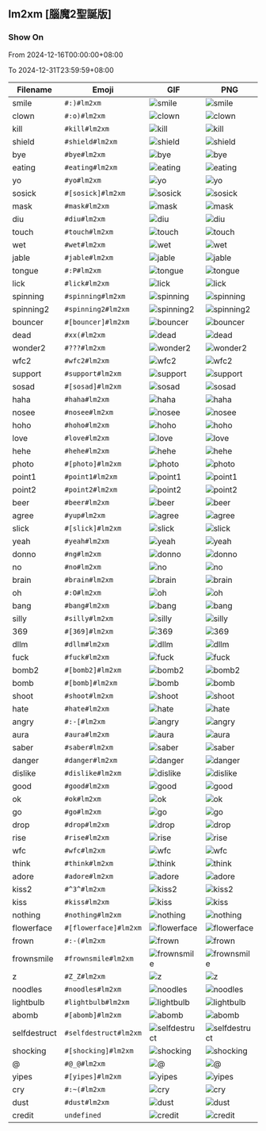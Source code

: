 ## lm2xm [腦魔2聖誕版]

### Show On
From 2024-12-16T00:00:00+08:00

To 2024-12-31T23:59:59+08:00

| Filename | Emoji | GIF | PNG |
| --- | --- | --- | --- |
| smile | `#:)#lm2xm` | ![smile](../../assets/android/faces/lm2xm/smile.gif) | ![smile](../../assets/android/faces_png/lm2xm/smile.png) |
| clown | `#:o)#lm2xm` | ![clown](../../assets/android/faces/lm2xm/clown.gif) | ![clown](../../assets/android/faces_png/lm2xm/clown.png) |
| kill | `#kill#lm2xm` | ![kill](../../assets/android/faces/lm2xm/kill.gif) | ![kill](../../assets/android/faces_png/lm2xm/kill.png) |
| shield | `#shield#lm2xm` | ![shield](../../assets/android/faces/lm2xm/shield.gif) | ![shield](../../assets/android/faces_png/lm2xm/shield.png) |
| bye | `#bye#lm2xm` | ![bye](../../assets/android/faces/lm2xm/bye.gif) | ![bye](../../assets/android/faces_png/lm2xm/bye.png) |
| eating | `#eating#lm2xm` | ![eating](../../assets/android/faces/lm2xm/eating.gif) | ![eating](../../assets/android/faces_png/lm2xm/eating.png) |
| yo | `#yo#lm2xm` | ![yo](../../assets/android/faces/lm2xm/yo.gif) | ![yo](../../assets/android/faces_png/lm2xm/yo.png) |
| sosick | `#[sosick]#lm2xm` | ![sosick](../../assets/android/faces/lm2xm/sosick.gif) | ![sosick](../../assets/android/faces_png/lm2xm/sosick.png) |
| mask | `#mask#lm2xm` | ![mask](../../assets/android/faces/lm2xm/mask.gif) | ![mask](../../assets/android/faces_png/lm2xm/mask.png) |
| diu | `#diu#lm2xm` | ![diu](../../assets/android/faces/lm2xm/diu.gif) | ![diu](../../assets/android/faces_png/lm2xm/diu.png) |
| touch | `#touch#lm2xm` | ![touch](../../assets/android/faces/lm2xm/touch.gif) | ![touch](../../assets/android/faces_png/lm2xm/touch.png) |
| wet | `#wet#lm2xm` | ![wet](../../assets/android/faces/lm2xm/wet.gif) | ![wet](../../assets/android/faces_png/lm2xm/wet.png) |
| jable | `#jable#lm2xm` | ![jable](../../assets/android/faces/lm2xm/jable.gif) | ![jable](../../assets/android/faces_png/lm2xm/jable.png) |
| tongue | `#:P#lm2xm` | ![tongue](../../assets/android/faces/lm2xm/tongue.gif) | ![tongue](../../assets/android/faces_png/lm2xm/tongue.png) |
| lick | `#lick#lm2xm` | ![lick](../../assets/android/faces/lm2xm/lick.gif) | ![lick](../../assets/android/faces_png/lm2xm/lick.png) |
| spinning | `#spinning#lm2xm` | ![spinning](../../assets/android/faces/lm2xm/spinning.gif) | ![spinning](../../assets/android/faces_png/lm2xm/spinning.png) |
| spinning2 | `#spinning2#lm2xm` | ![spinning2](../../assets/android/faces/lm2xm/spinning2.gif) | ![spinning2](../../assets/android/faces_png/lm2xm/spinning2.png) |
| bouncer | `#[bouncer]#lm2xm` | ![bouncer](../../assets/android/faces/lm2xm/bouncer.gif) | ![bouncer](../../assets/android/faces_png/lm2xm/bouncer.png) |
| dead | `#xx(#lm2xm` | ![dead](../../assets/android/faces/lm2xm/dead.gif) | ![dead](../../assets/android/faces_png/lm2xm/dead.png) |
| wonder2 | `#???#lm2xm` | ![wonder2](../../assets/android/faces/lm2xm/wonder2.gif) | ![wonder2](../../assets/android/faces_png/lm2xm/wonder2.png) |
| wfc2 | `#wfc2#lm2xm` | ![wfc2](../../assets/android/faces/lm2xm/wfc2.gif) | ![wfc2](../../assets/android/faces_png/lm2xm/wfc2.png) |
| support | `#support#lm2xm` | ![support](../../assets/android/faces/lm2xm/support.gif) | ![support](../../assets/android/faces_png/lm2xm/support.png) |
| sosad | `#[sosad]#lm2xm` | ![sosad](../../assets/android/faces/lm2xm/sosad.gif) | ![sosad](../../assets/android/faces_png/lm2xm/sosad.png) |
| haha | `#haha#lm2xm` | ![haha](../../assets/android/faces/lm2xm/haha.gif) | ![haha](../../assets/android/faces_png/lm2xm/haha.png) |
| nosee | `#nosee#lm2xm` | ![nosee](../../assets/android/faces/lm2xm/nosee.gif) | ![nosee](../../assets/android/faces_png/lm2xm/nosee.png) |
| hoho | `#hoho#lm2xm` | ![hoho](../../assets/android/faces/lm2xm/hoho.gif) | ![hoho](../../assets/android/faces_png/lm2xm/hoho.png) |
| love | `#love#lm2xm` | ![love](../../assets/android/faces/lm2xm/love.gif) | ![love](../../assets/android/faces_png/lm2xm/love.png) |
| hehe | `#hehe#lm2xm` | ![hehe](../../assets/android/faces/lm2xm/hehe.gif) | ![hehe](../../assets/android/faces_png/lm2xm/hehe.png) |
| photo | `#[photo]#lm2xm` | ![photo](../../assets/android/faces/lm2xm/photo.gif) | ![photo](../../assets/android/faces_png/lm2xm/photo.png) |
| point1 | `#point1#lm2xm` | ![point1](../../assets/android/faces/lm2xm/point1.gif) | ![point1](../../assets/android/faces_png/lm2xm/point1.png) |
| point2 | `#point2#lm2xm` | ![point2](../../assets/android/faces/lm2xm/point2.gif) | ![point2](../../assets/android/faces_png/lm2xm/point2.png) |
| beer | `#beer#lm2xm` | ![beer](../../assets/android/faces/lm2xm/beer.gif) | ![beer](../../assets/android/faces_png/lm2xm/beer.png) |
| agree | `#yup#lm2xm` | ![agree](../../assets/android/faces/lm2xm/agree.gif) | ![agree](../../assets/android/faces_png/lm2xm/agree.png) |
| slick | `#[slick]#lm2xm` | ![slick](../../assets/android/faces/lm2xm/slick.gif) | ![slick](../../assets/android/faces_png/lm2xm/slick.png) |
| yeah | `#yeah#lm2xm` | ![yeah](../../assets/android/faces/lm2xm/yeah.gif) | ![yeah](../../assets/android/faces_png/lm2xm/yeah.png) |
| donno | `#ng#lm2xm` | ![donno](../../assets/android/faces/lm2xm/donno.gif) | ![donno](../../assets/android/faces_png/lm2xm/donno.png) |
| no | `#no#lm2xm` | ![no](../../assets/android/faces/lm2xm/no.gif) | ![no](../../assets/android/faces_png/lm2xm/no.png) |
| brain | `#brain#lm2xm` | ![brain](../../assets/android/faces/lm2xm/brain.gif) | ![brain](../../assets/android/faces_png/lm2xm/brain.png) |
| oh | `#:O#lm2xm` | ![oh](../../assets/android/faces/lm2xm/oh.gif) | ![oh](../../assets/android/faces_png/lm2xm/oh.png) |
| bang | `#bang#lm2xm` | ![bang](../../assets/android/faces/lm2xm/bang.gif) | ![bang](../../assets/android/faces_png/lm2xm/bang.png) |
| silly | `#silly#lm2xm` | ![silly](../../assets/android/faces/lm2xm/silly.gif) | ![silly](../../assets/android/faces_png/lm2xm/silly.png) |
| 369 | `#[369]#lm2xm` | ![369](../../assets/android/faces/lm2xm/369.gif) | ![369](../../assets/android/faces_png/lm2xm/369.png) |
| dllm | `#dllm#lm2xm` | ![dllm](../../assets/android/faces/lm2xm/dllm.gif) | ![dllm](../../assets/android/faces_png/lm2xm/dllm.png) |
| fuck | `#fuck#lm2xm` | ![fuck](../../assets/android/faces/lm2xm/fuck.gif) | ![fuck](../../assets/android/faces_png/lm2xm/fuck.png) |
| bomb2 | `#[bomb2]#lm2xm` | ![bomb2](../../assets/android/faces/lm2xm/bomb2.gif) | ![bomb2](../../assets/android/faces_png/lm2xm/bomb2.png) |
| bomb | `#[bomb]#lm2xm` | ![bomb](../../assets/android/faces/lm2xm/bomb.gif) | ![bomb](../../assets/android/faces_png/lm2xm/bomb.png) |
| shoot | `#shoot#lm2xm` | ![shoot](../../assets/android/faces/lm2xm/shoot.gif) | ![shoot](../../assets/android/faces_png/lm2xm/shoot.png) |
| hate | `#hate#lm2xm` | ![hate](../../assets/android/faces/lm2xm/hate.gif) | ![hate](../../assets/android/faces_png/lm2xm/hate.png) |
| angry | `#:-[#lm2xm` | ![angry](../../assets/android/faces/lm2xm/angry.gif) | ![angry](../../assets/android/faces_png/lm2xm/angry.png) |
| aura | `#aura#lm2xm` | ![aura](../../assets/android/faces/lm2xm/aura.gif) | ![aura](../../assets/android/faces_png/lm2xm/aura.png) |
| saber | `#saber#lm2xm` | ![saber](../../assets/android/faces/lm2xm/saber.gif) | ![saber](../../assets/android/faces_png/lm2xm/saber.png) |
| danger | `#danger#lm2xm` | ![danger](../../assets/android/faces/lm2xm/danger.gif) | ![danger](../../assets/android/faces_png/lm2xm/danger.png) |
| dislike | `#dislike#lm2xm` | ![dislike](../../assets/android/faces/lm2xm/dislike.gif) | ![dislike](../../assets/android/faces_png/lm2xm/dislike.png) |
| good | `#good#lm2xm` | ![good](../../assets/android/faces/lm2xm/good.gif) | ![good](../../assets/android/faces_png/lm2xm/good.png) |
| ok | `#ok#lm2xm` | ![ok](../../assets/android/faces/lm2xm/ok.gif) | ![ok](../../assets/android/faces_png/lm2xm/ok.png) |
| go | `#go#lm2xm` | ![go](../../assets/android/faces/lm2xm/go.gif) | ![go](../../assets/android/faces_png/lm2xm/go.png) |
| drop | `#drop#lm2xm` | ![drop](../../assets/android/faces/lm2xm/drop.gif) | ![drop](../../assets/android/faces_png/lm2xm/drop.png) |
| rise | `#rise#lm2xm` | ![rise](../../assets/android/faces/lm2xm/rise.gif) | ![rise](../../assets/android/faces_png/lm2xm/rise.png) |
| wfc | `#wfc#lm2xm` | ![wfc](../../assets/android/faces/lm2xm/wfc.gif) | ![wfc](../../assets/android/faces_png/lm2xm/wfc.png) |
| think | `#think#lm2xm` | ![think](../../assets/android/faces/lm2xm/think.gif) | ![think](../../assets/android/faces_png/lm2xm/think.png) |
| adore | `#adore#lm2xm` | ![adore](../../assets/android/faces/lm2xm/adore.gif) | ![adore](../../assets/android/faces_png/lm2xm/adore.png) |
| kiss2 | `#^3^#lm2xm` | ![kiss2](../../assets/android/faces/lm2xm/kiss2.gif) | ![kiss2](../../assets/android/faces_png/lm2xm/kiss2.png) |
| kiss | `#kiss#lm2xm` | ![kiss](../../assets/android/faces/lm2xm/kiss.gif) | ![kiss](../../assets/android/faces_png/lm2xm/kiss.png) |
| nothing | `#nothing#lm2xm` | ![nothing](../../assets/android/faces/lm2xm/nothing.gif) | ![nothing](../../assets/android/faces_png/lm2xm/nothing.png) |
| flowerface | `#[flowerface]#lm2xm` | ![flowerface](../../assets/android/faces/lm2xm/flowerface.gif) | ![flowerface](../../assets/android/faces_png/lm2xm/flowerface.png) |
| frown | `#:-(#lm2xm` | ![frown](../../assets/android/faces/lm2xm/frown.gif) | ![frown](../../assets/android/faces_png/lm2xm/frown.png) |
| frownsmile | `#frownsmile#lm2xm` | ![frownsmile](../../assets/android/faces/lm2xm/frownsmile.gif) | ![frownsmile](../../assets/android/faces_png/lm2xm/frownsmile.png) |
| z | `#Z_Z#lm2xm` | ![z](../../assets/android/faces/lm2xm/z.gif) | ![z](../../assets/android/faces_png/lm2xm/z.png) |
| noodles | `#noodles#lm2xm` | ![noodles](../../assets/android/faces/lm2xm/noodles.gif) | ![noodles](../../assets/android/faces_png/lm2xm/noodles.png) |
| lightbulb | `#lightbulb#lm2xm` | ![lightbulb](../../assets/android/faces/lm2xm/lightbulb.gif) | ![lightbulb](../../assets/android/faces_png/lm2xm/lightbulb.png) |
| abomb | `#[abomb]#lm2xm` | ![abomb](../../assets/android/faces/lm2xm/abomb.gif) | ![abomb](../../assets/android/faces_png/lm2xm/abomb.png) |
| selfdestruct | `#selfdestruct#lm2xm` | ![selfdestruct](../../assets/android/faces/lm2xm/selfdestruct.gif) | ![selfdestruct](../../assets/android/faces_png/lm2xm/selfdestruct.png) |
| shocking | `#[shocking]#lm2xm` | ![shocking](../../assets/android/faces/lm2xm/shocking.gif) | ![shocking](../../assets/android/faces_png/lm2xm/shocking.png) |
| @ | `#@_@#lm2xm` | ![@](../../assets/android/faces/lm2xm/@.gif) | ![@](../../assets/android/faces_png/lm2xm/@.png) |
| yipes | `#[yipes]#lm2xm` | ![yipes](../../assets/android/faces/lm2xm/yipes.gif) | ![yipes](../../assets/android/faces_png/lm2xm/yipes.png) |
| cry | `#:~(#lm2xm` | ![cry](../../assets/android/faces/lm2xm/cry.gif) | ![cry](../../assets/android/faces_png/lm2xm/cry.png) |
| dust | `#dust#lm2xm` | ![dust](../../assets/android/faces/lm2xm/dust.gif) | ![dust](../../assets/android/faces_png/lm2xm/dust.png) |
| credit | `undefined` | ![credit](../../assets/android/faces/lm2xm/credit.gif) | ![credit](../../assets/android/faces_png/lm2xm/credit.png) |

